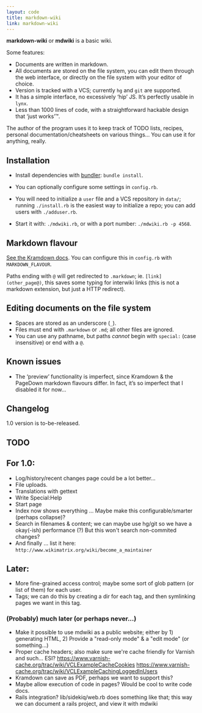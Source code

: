 ```yaml
---
layout: code
title: markdown-wiki
link: markdown-wiki
---
```


**markdown-wiki** or **mdwiki** is a basic wiki.

Some features:

- Documents are written in markdown.
- All documents are stored on the file system, you can edit them through the
  web interface, or directly on the file system with your editor of choice.
- Version is tracked with a VCS; currently `hg` and `git` are supported.
- It has a simple interface, no excessively ‘hip’ JS. It’s perfectly usable in
  `lynx`.
- Less than 1000 lines of code, with a straightforward hackable design that
  ‘just works’™.

The author of the program uses it to keep track of TODO lists, recipes, personal
documentation/cheatsheets on various things… You can use it for anything,
really.


Installation
------------
- Install dependencies with  [bundler][bundler]: `bundle install`.

- You can optionally configure some settings in `config.rb`.

- You will need to initialize a `user` file and a VCS repository in `data/`;
  running `./install.rb` is the easiest way to initialize a repo; you can add
  users with `./adduser.rb`.

- Start it with: `./mdwiki.rb`, or with a port number: `./mdwiki.rb -p 4568`.


Markdown flavour
----------------
[See the Kramdown docs](http://kramdown.gettalong.org/syntax.html). You can
configure this in `config.rb` with `MARKDOWN_FLAVOUR`.

Paths ending with `@` will get redirected to `.markdown`; ie.
`[link](other_page@)`, this saves some typing for interwiki links (this is not
a markdown extension, but just a HTTP redirect).


Editing documents on the file system
-----------------------------------
- Spaces are stored as an underscore (`_`).
- Files must end with `.markdown` or `.md`; all other files are ignored.
- You can use any pathname, but paths *cannot* begin with `special:` (case
  insensitive) or end with a `@`.


Known issues
------------
- The ‘preview’ functionality is imperfect, since Kramdown & the PageDown
  markdown flavours differ. In fact, it’s so imperfect that I disabled it for
  now...


Changelog
---------
1.0 version is to-be-released.


TODO
----
## For 1.0:
- Log/history/recent changes page could be a lot better...
- File uploads.
- Translations with gettext
- Write Special:Help
- Start page
- Index now shows everything ... Maybe make this configurable/smarter
  (perhaps collapse)?
- Search in filenames & content; we can maybe use hg/git so we have a okay(-ish)
  performance (?) But this won't search non-commited changes?
- And finally ... list it here: `http://www.wikimatrix.org/wiki/become_a_maintainer`

## Later:
- More fine-grained access control; maybe some sort of glob pattern (or list of
  them) for each user.
- Tags; we can do this by creating a dir for each tag, and then symlinking pages
  we want in this tag.

### (Probably) much later (or perhaps never...)
- Make it possible to use mdwiki as a public website; either by 1) generating
  HTML, 2) Provide a "read-only mode" & a "edit mode" (or something...)
- Proper cache headers; also make sure we're cache friendly for Varnish and
  such... ESI?
  https://www.varnish-cache.org/trac/wiki/VCLExampleCacheCookies
  https://www.varnish-cache.org/trac/wiki/VCLExampleCachingLoggedInUsers
- Kramdown can save as PDF, perhaps we want to support this?
- Maybe allow execution of code in pages? Would be cool to write code docs.
- Rails integration? lib/sidekiq/web.rb does something like that; this way we
  can document a rails project, and view it with mdwiki


[kramdown]: http://kramdown.gettalong.org/
[sinatra]: http://www.sinatrarb.com/
[bundler]: http://bundler.io/
